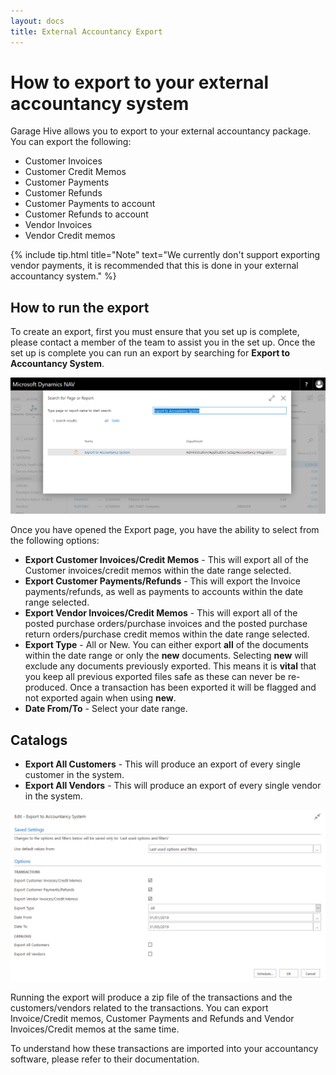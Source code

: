 ```yaml
---
layout: docs
title: External Accountancy Export
---
```

# How to export to your external accountancy system

Garage Hive allows you to export to your external accountancy package. You can export the following:

* Customer Invoices
* Customer Credit Memos
* Customer Payments
* Customer Refunds
* Customer Payments to account
* Customer Refunds to account
* Vendor Invoices
* Vendor Credit memos

{% include tip.html title="Note" text="We currently don't support exporting vendor payments, it is recommended that this is done in your external accountancy system." %}

## How to run the export 

To create an export, first you must ensure that you set up is complete, please contact a member of the team to assist you in the set up. Once the set up is complete you can run an export by searching for **Export to Accountancy System**. 

![](media/garagehive-finance-accountancy-export.png)

Once you have opened the Export page, you have the ability to select from the following options: 

* **Export Customer Invoices/Credit Memos** - This will export all of the Customer invoices/credit memos within the date range selected. 
* **Export Customer Payments/Refunds** - This will export the Invoice payments/refunds, as well as payments to accounts within the date range selected.
* **Export Vendor Invoices/Credit Memos** - This will export all of the posted purchase orders/purchase invoices and the posted purchase return orders/purchase credit memos within the date range selected. 
* **Export Type** - All or New. You can either export **all** of the documents within the date range or only the **new** documents. Selecting **new** will exclude any documents previously exported. This means it is **vital** that you keep all previous exported files safe as these can never be re-produced. Once a transaction has been exported it will be flagged and not exported again when using **new**.
* **Date From/To** - Select your date range.

## Catalogs

* **Export All Customers** - This will produce an export of every single customer in the system.
* **Export All Vendors** - This will produce an export of every single vendor in the system. 

![](media/garagehive-finance-accountancy-export-report.png)

Running the export will produce a zip file of the transactions and the customers/vendors related to the transactions. You can export Invoice/Credit memos, Customer Payments and Refunds and Vendor Invoices/Credit memos at the same time. 

To understand how these transactions are imported into your accountancy software, please refer to their documentation. 